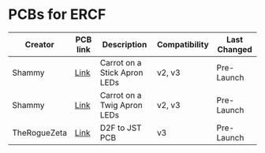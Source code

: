 # PCBs for ERCF

| Creator | PCB link | Description | Compatibility | Last Changed |
| --- | --- | --- | --- | --- |
| Shammy | [Link](Carrot_on_a_Stick) | Carrot on a Stick Apron LEDs | v2, v3 | Pre-Launch |
| Shammy | [Link](Carrot_on_a_Twig) | Carrot on a Twig Apron LEDs | v2, v3 | Pre-Launch |
| TheRogueZeta | [Link](https://github.com/TheRogueZeta/D2F_to_JST_PCB) | D2F to JST PCB | v3 | Pre-Launch |